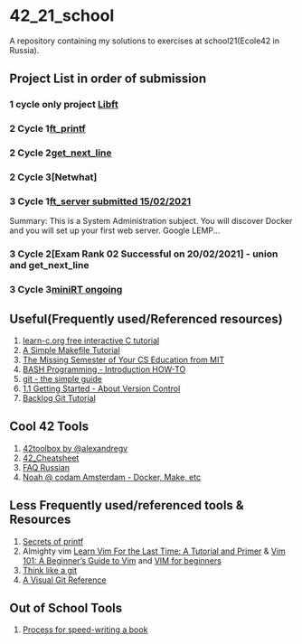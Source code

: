 # 42_21_school
A repository containing my solutions to exercises at school21(Ecole42 in Russia).


## Project List in order of submission


### 1 cycle only project [Libft](https://github.com/Zikt/42_21_school/tree/main/libft)

### 2 Cycle 1[ft_printf](https://github.com/Zikt/42_21_school/tree/main/ft_printf)

### 2 Cycle 2[get_next_line](https://github.com/Zikt/42_21_school/tree/main/gnl_zikt)

### 2 Cycle 3[Netwhat]

### 3 Cycle 1[ft_server submitted 15/02/2021](https://github.com/Zikt/ft_server)
Summary: This is a System Administration subject. You will discover Docker and you
will set up your first web server. Google LEMP...

### 3 Cycle 2[Exam Rank 02 Successful on 20/02/2021] - union and get_next_line

### 3 Cycle 3[miniRT ongoing](https://docs.google.com/document/d/1Zgv7Xen9KxMSgL6_a132YCzErPcdNxoJvK3VU0ahNd0/edit)

## Useful(Frequently used/Referenced resources)
1. [learn-c.org free interactive C tutorial](https://www.learn-c.org/)
2. [A Simple Makefile Tutorial](https://www.cs.colby.edu/maxwell/courses/tutorials/maketutor/)
3. [The Missing Semester of Your CS Education from MIT](https://missing.csail.mit.edu/)
4. [BASH Programming - Introduction HOW-TO](https://tldp.org/HOWTO/Bash-Prog-Intro-HOWTO.html#toc6)
5. [git - the simple guide](https://rogerdudler.github.io/git-guide/)
6. [1.1 Getting Started - About Version Control](https://git-scm.com/book/en/v2/Getting-Started-About-Version-Control)
7. [Backlog Git Tutorial](https://backlog.com/git-tutorial/)

## Cool 42 Tools
1. [42toolbox by @alexandregv](https://github.com/alexandregv/42toolbox)
2. [42_Cheatsheet](https://awesomeopensource.com/project/agavrel/42_CheatSheet)
3. [FAQ Russian](https://github.com/daniiomir/faq_for_school_21)
4. [Noah @ codam Amsterdam - Docker, Make, etc](https://noahloomans.com/)

## Less Frequently used/referenced tools & Resources
1. [Secrets of printf](https://www.cypress.com/file/54441/download)
2. Almighty vim [Learn Vim For the Last Time: A Tutorial and Primer](https://danielmiessler.com/study/vim/) & [Vim 101: A Beginner’s Guide to Vim](https://www.linux.com/training-tutorials/vim-101-beginners-guide-vim/) and [VIM for beginners](https://habr.com/ru/post/440130/)
3. [Think like a git](http://think-like-a-git.net/)
4. [A Visual Git Reference](http://marklodato.github.io/visual-git-guide/index-en.html)

## Out of School Tools
1. [Process for speed-writing a book](http://psgraphics.blogspot.com/2016/01/process-for-speed-writing-book.html)
